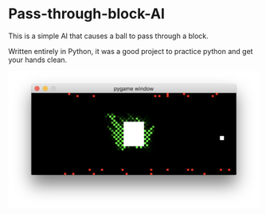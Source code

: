 # Pass-through-block-AI

This is a simple AI that causes a ball to pass through a block.

Written entirely in Python, it was a good project to practice python and get your hands clean.

![Screenshot](https://github.com/AdnanZahid/Pass-through-block-AI/blob/master/screenshot.png)